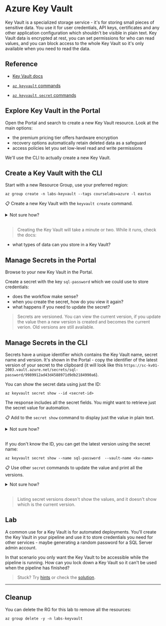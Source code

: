 # Azure Key Vault

Key Vault is a specialized storage service - it's for storing small pieces of sensitive data. You use it for user credentials, API keys, certificates and any other application configuration which shouldn't be visible in plain text. Key Vault data is encrypted at rest, you can set permissions for who can read values, and you can block access to the whole Key Vault so it's only available when you need to read the data.

## Reference

- [Key Vault docs](https://docs.microsoft.com/en-gb/azure/key-vault/)

- [`az keyvault` commands](https://docs.microsoft.com/en-us/cli/azure/keyvault?view=azure-cli-latest)

- [`az keyvault secret` commands](https://docs.microsoft.com/en-us/cli/azure/keyvault/secret?view=azure-cli-latest)

## Explore Key Vault in the Portal

Open the Portal and search to create a new Key Vault resource. Look at the main options:

- the premium pricing tier offers hardware encryption
- recovery options automatically retain deleted data as a safeguard
- access policies let you set low-level read and write permissions

We'll use the CLI to actually create a new Key Vault.

## Create a Key Vault with the CLI

Start with a new Resource Group, use your preferred region:

```
az group create -n labs-keyvault --tags courselabs=azure -l eastus
```

📋 Create a new Key Vault with the `keyvault create` command.

<details>
  <summary>Not sure how?</summary>

Start with the help:

```
az keyvault create --help
```

You need to specify the RG, region and a globally unique name:

```
az keyvault create -l eastus -g labs-keyvault -n <kv-name>
```

</details><br/>

> Creating the Key Vault will take a minute or two. While it runs, check the docs:

- what types of data can you store in a Key Vault?

## Manage Secrets in the Portal

Browse to your new Key Vault in the Portal.

Create a secret with the key `sql-password` which we could use to store credentials:

- does the workflow make sense?
- when you create the secret, how do you view it again?
- what happens if you need to update the secret?

> Secrets are versioned. You can view the current version, if you update the value then a new version is created and becomes the current verion. Old versions are still available.

## Manage Secrets in the CLI

Secrets have a unique identifier which contains the Key Vault name, secret name and version. It's shown in the Portal - copy the identifier of the latest version of your secret to the clipboard (it will look like this `https://sc-kv01-2003.vault.azure.net/secrets/sql-password/9989912ad43d4588971d9db2184990a6`).

You can show the secret data using just the ID:

```
az keyvault secret show --id <secret-id>
```

The response includes all the secret fields. You might want to retrieve just the secret value for automation.

📋 Add to the `secret show` command to display just the value in plain text.

<details>
  <summary>Not sure how?</summary>

Like other `az` commands you can add output and query parameters:

```
az keyvault secret show -o tsv --query "value" --id <secret-id>
```

</details><br/>

If you don't know the ID, you can get the latest version using the secret name:

```
az keyvault secret show --name sql-password  --vault-name <kv-name>
```

📋 Use other `secret` commands to update the value and print all the versions.

<details>
  <summary>Not sure how?</summary>

Check the commands available:

```
az keyvault secret --help
```

You use `secret set` to create or update a secret:

```
az keyvault secret set --name sql-password --value pw124123v4 --vault-name <kv-name>
```

And you can list all versions:

```
az keyvault secret list-versions --name sql-password --vault-name <kv-name>
```
</details><br/>

> Listing secret versions doesn't show the values, and it doesn't show which is the current version.

## Lab

A common use for a Key Vault is for automated deployments. You'll create the Key Vault in your pipeline and use it to store credentials you need for other services - maybe generating a random password for a SQL Server admin account.

In that scenario you only want the Key Vault to be accessible while the pipeline is running. How can you lock down a Key Vault so it can't be used when the pipeline has finished?

> Stuck? Try [hints](hints.md) or check the [solution](solution.md).

___

## Cleanup

You can delete the RG for this lab to remove all the resources:

```
az group delete -y -n labs-keyvault
```